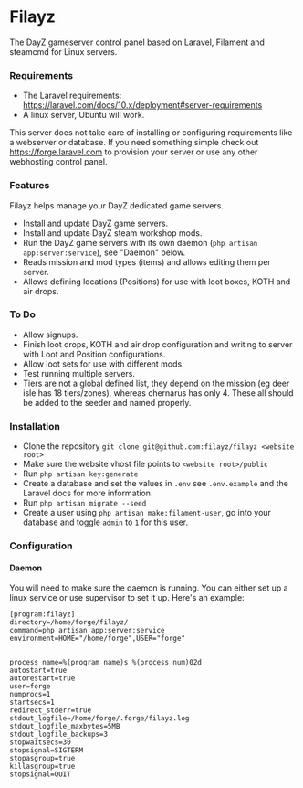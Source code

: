 # Filayz

The DayZ gameserver control panel based on Laravel, Filament and steamcmd for Linux servers.

### Requirements

- The Laravel requirements: https://laravel.com/docs/10.x/deployment#server-requirements
- A linux server, Ubuntu will work.

This server does not take care of installing or configuring requirements like a webserver or database. If you need
something simple check out https://forge.laravel.com to provision your server or use any other webhosting control
panel.

### Features

Filayz helps manage your DayZ dedicated game servers.

- Install and update DayZ game servers.
- Install and update DayZ steam workshop mods.
- Run the DayZ game servers with its own daemon (`php artisan app:server:service`), see "Daemon" below.
- Reads mission and mod types (items) and allows editing them per server.
- Allows defining locations (Positions) for use with loot boxes, KOTH and air drops.

### To Do

- Allow signups.
- Finish loot drops, KOTH and air drop configuration and writing to server with Loot and Position configurations.
- Allow loot sets for use with different mods.
- Test running multiple servers.
- Tiers are not a global defined list, they depend on the mission (eg deer isle has 18 tiers/zones), whereas chernarus has only 4. These all should be added to the seeder and named properly.

### Installation

- Clone the repository `git clone git@github.com:filayz/filayz <website root>`
- Make sure the website vhost file points to `<website root>/public`
- Run `php artisan key:generate`
- Create a database and set the values in `.env` see `.env.example` and the Laravel docs for more information.
- Run `php artisan migrate --seed`
- Create a user using `php artisan make:filament-user`, go into your database and toggle `admin` to `1` for this user.

### Configuration


#### Daemon

You will need to make sure the daemon is running. You can either set up a linux service or use supervisor to
set it up. Here's an example:

```
[program:filayz]
directory=/home/forge/filayz/
command=php artisan app:server:service
environment=HOME="/home/forge",USER="forge"


process_name=%(program_name)s_%(process_num)02d
autostart=true
autorestart=true
user=forge
numprocs=1
startsecs=1
redirect_stderr=true
stdout_logfile=/home/forge/.forge/filayz.log
stdout_logfile_maxbytes=5MB
stdout_logfile_backups=3
stopwaitsecs=30
stopsignal=SIGTERM
stopasgroup=true
killasgroup=true
stopsignal=QUIT
```
